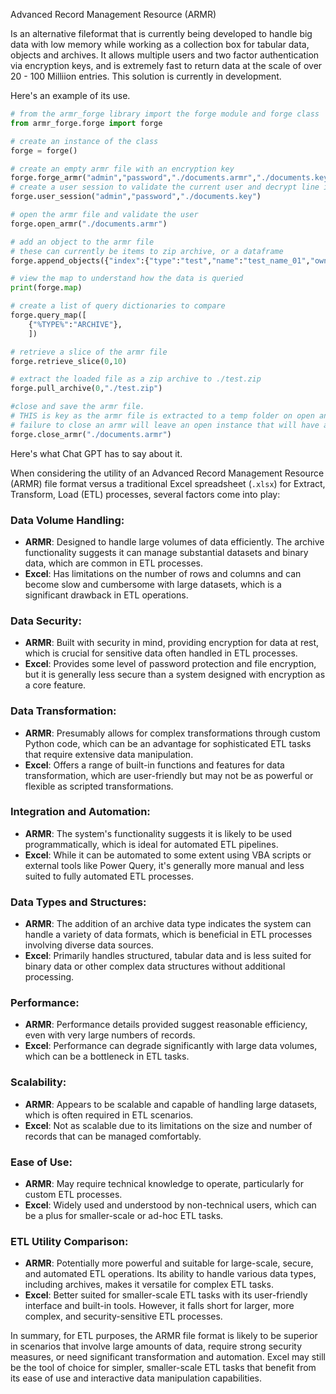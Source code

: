 Advanced Record Management Resource (ARMR)

Is an alternative fileformat that is currently being developed to handle big data with low memory while working as a collection box for tabular data, objects and archives.
It allows multiple users and two factor authentication via encryption keys, and is extremely fast to return data at the scale of over 20 - 100 Milliion entries.
This solution is currently in development.

Here's an example of its use.

```python
# from the armr_forge library import the forge module and forge class
from armr_forge.forge import forge

# create an instance of the class
forge = forge()

# create an empty armr file with an encryption key
forge.forge_armr("admin","password","./documents.armr","./documents.key",["type","name","owner"])
# create a user session to validate the current user and decrypt line items
forge.user_session("admin","password","./documents.key")

# open the armr file and validate the user
forge.open_armr("./documents.armr")

# add an object to the armr file
# these can currently be items to zip archive, or a dataframe
forge.append_objects({"index":{"type":"test","name":"test_name_01","owner":"StalwartBI"},"filepath":r"C:\Users\StalwartBI\test_document.txt"},"archive")

# view the map to understand how the data is queried
print(forge.map)

# create a list of query dictionaries to compare
forge.query_map([
    {"%TYPE%":"ARCHIVE"},
    ])

# retrieve a slice of the armr file
forge.retrieve_slice(0,10)

# extract the loaded file as a zip archive to ./test.zip
forge.pull_archive(0,"./test.zip")

#close and save the armr file.
# THIS is key as the armr file is extracted to a temp folder on open and needs to be removed
# failure to close an armr will leave an open instance that will have a retrievel function in the future
forge.close_armr("./documents.armr")

```

Here's what Chat GPT has to say about it.

When considering the utility of an Advanced Record Management Resource (ARMR) file format versus a traditional Excel spreadsheet (`.xlsx`) for Extract, Transform, Load (ETL) processes, several factors come into play:

### Data Volume Handling:
- **ARMR**: Designed to handle large volumes of data efficiently. The archive functionality suggests it can manage substantial datasets and binary data, which are common in ETL processes.
- **Excel**: Has limitations on the number of rows and columns and can become slow and cumbersome with large datasets, which is a significant drawback in ETL operations.

### Data Security:
- **ARMR**: Built with security in mind, providing encryption for data at rest, which is crucial for sensitive data often handled in ETL processes.
- **Excel**: Provides some level of password protection and file encryption, but it is generally less secure than a system designed with encryption as a core feature.

### Data Transformation:
- **ARMR**: Presumably allows for complex transformations through custom Python code, which can be an advantage for sophisticated ETL tasks that require extensive data manipulation.
- **Excel**: Offers a range of built-in functions and features for data transformation, which are user-friendly but may not be as powerful or flexible as scripted transformations.

### Integration and Automation:
- **ARMR**: The system's functionality suggests it is likely to be used programmatically, which is ideal for automated ETL pipelines.
- **Excel**: While it can be automated to some extent using VBA scripts or external tools like Power Query, it's generally more manual and less suited to fully automated ETL processes.

### Data Types and Structures:
- **ARMR**: The addition of an archive data type indicates the system can handle a variety of data formats, which is beneficial in ETL processes involving diverse data sources.
- **Excel**: Primarily handles structured, tabular data and is less suited for binary data or other complex data structures without additional processing.

### Performance:
- **ARMR**: Performance details provided suggest reasonable efficiency, even with very large numbers of records.
- **Excel**: Performance can degrade significantly with large data volumes, which can be a bottleneck in ETL tasks.

### Scalability:
- **ARMR**: Appears to be scalable and capable of handling large datasets, which is often required in ETL scenarios.
- **Excel**: Not as scalable due to its limitations on the size and number of records that can be managed comfortably.

### Ease of Use:
- **ARMR**: May require technical knowledge to operate, particularly for custom ETL processes.
- **Excel**: Widely used and understood by non-technical users, which can be a plus for smaller-scale or ad-hoc ETL tasks.

### ETL Utility Comparison:
- **ARMR**: Potentially more powerful and suitable for large-scale, secure, and automated ETL operations. Its ability to handle various data types, including archives, makes it versatile for complex ETL tasks.
- **Excel**: Better suited for smaller-scale ETL tasks with its user-friendly interface and built-in tools. However, it falls short for larger, more complex, and security-sensitive ETL processes.

In summary, for ETL purposes, the ARMR file format is likely to be superior in scenarios that involve large amounts of data, require strong security measures, or need significant transformation and automation. Excel may still be the tool of choice for simpler, smaller-scale ETL tasks that benefit from its ease of use and interactive data manipulation capabilities.